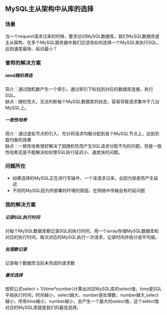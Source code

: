 ## MySQL主从架构中从库的选择 ##
### 场景 ###
当一个request请求过来的时候，要求访问MySQL数据库，我们MySQL数据库是主从架构，在多个MySQL服务器中我们应该改如何选择一个MySQL来执行SQL，达到速度最快、延迟最小？

### 曾将的解决方案 ###
##### rand随机筛选 #####
简介：通过随机数产生一个索引，通过索引下标找到对应的数据库连接，执行SQL。<br>
缺点：随机性大，无法判断每个MySQL数据库的状态，容易导致请求集中于几台MySQL上。
##### 一致性哈希 #####
简介：通过虚拟节点的引入，充分将请求均衡分配到各个MySQL节点上，达到负载均衡的效果<br>
缺点：一致性哈希很好解决了因随机性而产生SQL请求分配不均的问题，但是一致性哈希还是不能解决如何使SQL执行延迟小、速度快的问题。

### 问题所在 ###
- 如果选择的MySQL正在进行写操作，一个读请求过来，会因为锁表而产生延迟
- 不同的MySQL因为所部署的环境的原因，在网络中传输会有时延问题

### 我的解决方案 ###
##### 记录SQL执行时间 #####
对每个MySQL数据库都记录SQL的执行时间，用一个array存储MySQL数据库和对应的执行时间，每次对应的MySQL执行一次请求，记录时间并统计成平均值。
##### 处理数记录 #####
记录每个数据库当前未完成的请求数
##### 最优选择 #####
按照公式select = 1/(time*number)计算出对应MySQL库的select值，time是SQL平局执行时间，时间越小，select越大，number是处理数，number越大,select越小，所有time越小，number越小，会产生一个最大的select值，这个select值对应的MySQL库就是我们的最佳选择。

